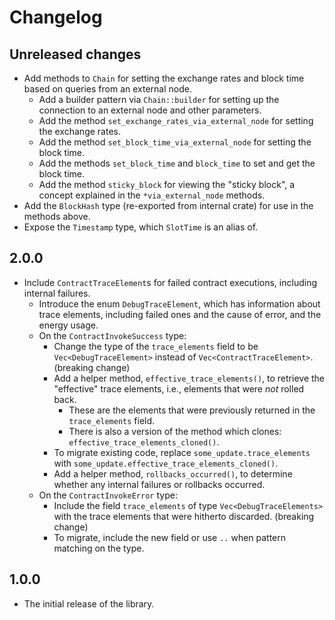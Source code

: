 # Changelog

## Unreleased changes

- Add methods to `Chain` for setting the exchange rates and block time based on queries from an external node.
  - Add a builder pattern via `Chain::builder` for setting up the connection to an external node and other parameters.
  - Add the method `set_exchange_rates_via_external_node` for setting the exchange rates.
  - Add the method `set_block_time_via_external_node` for setting the block time.
  - Add the methods `set_block_time` and `block_time` to set and get the block time.
  - Add the method `sticky_block` for viewing the "sticky block", a concept explained in the `*via_external_node` methods.
- Add the `BlockHash` type (re-exported from internal crate) for use in the methods above.
- Expose the `Timestamp` type, which `SlotTime` is an alias of.

## 2.0.0

- Include `ContractTraceElement`s for failed contract executions, including internal failures.
  - Introduce the enum `DebugTraceElement`, which has information about trace elements, including failed ones and the cause of error, and the energy usage.
  - On the `ContractInvokeSuccess` type:
    - Change the type of the `trace_elements` field to be `Vec<DebugTraceElement>` instead of `Vec<ContractTraceElement>`. (breaking change)
    - Add a helper method, `effective_trace_elements()`, to retrieve the "effective" trace elements, i.e., elements that were *not* rolled back.
      - These are the elements that were previously returned in the `trace_elements` field.
      - There is also a version of the method which clones: `effective_trace_elements_cloned()`.
    - To migrate existing code, replace `some_update.trace_elements` with `some_update.effective_trace_elements_cloned()`.
    - Add a helper method, `rollbacks_occurred()`, to determine whether any internal failures or rollbacks occurred. 
  - On the `ContractInvokeError` type:
    - Include the field `trace_elements` of type `Vec<DebugTraceElements>` with the trace elements that were hitherto discarded. (breaking change)
    - To migrate, include the new field or use `..` when pattern matching on the type.

## 1.0.0

- The initial release of the library.
